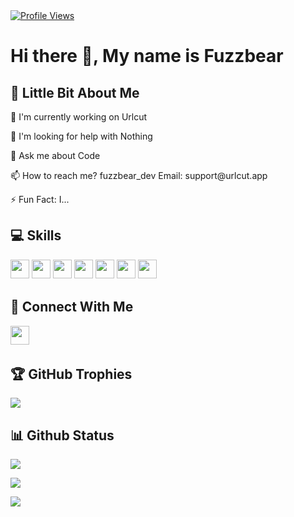 <div align="left">
    <a href="https://github.com/fuzzbear0001"> <img src="https://komarev.com/ghpvc/?username=fuzzbear0001&style=flat&base=10000" alt="Profile Views"/> </a>
    <a href="https://urlcut.app"></a>
</div>

# Hi there 👋, My name is Fuzzbear

## 💫 Little Bit About Me
<p>🔭 I'm currently working on Urlcut </p>

<p>🙏 I'm looking for help with Nothing</p>
<p>💬 Ask me about Code</p>
<p>📫 How to reach me? fuzzbear_dev Email: support@urlcut.app</p>
<p>⚡ Fun Fact: I...</p>

## 💻 Skills
<p>
<img src="https://img.shields.io/badge/javascript-%23323330.svg?style=for-the-badge&logo=javascript&logoColor=%23F7DF1E" style="margin-bottom: 4px;" height="30px">
    <img src="https://img.shields.io/badge/react-%23007ACC.svg?style=for-the-badge&logo=react&logoColor=white" style="margin-bottom: 4px;" height="30px">
    <img src="https://img.shields.io/badge/nextjs-%23007ACC.svg?style=for-the-badge&logo=nextjs&logoColor=white" style="margin-bottom: 4px;" height="30px">
<img src="https://img.shields.io/badge/ubuntu-%23007ACC.svg?style=for-the-badge&logo=ubuntu&logoColor=white" style="margin-bottom: 4px;" height="30px">
<img src="https://img.shields.io/badge/debian-%23007ACC.svg?style=for-the-badge&logo=debian&logoColor=white" style="margin-bottom: 4px;" height="30px">
<img src="https://img.shields.io/badge/Express-%23007ACC.svg?style=for-the-badge&logo=express&logoColor=white" style="margin-bottom: 4px;" height="30px">
<img src="https://img.shields.io/badge/git-%23F05033.svg?style=for-the-badge&logo=git&logoColor=white" style="margin-bottom: 4px;" height="30px">
</p>

## 👥 Connect With Me
<p>
<a href="https://www.discord.com/users/138865320743010304"><img src="https://img.shields.io/badge/Discord-%237289DA.svg?style=for-the-badge&logo=discord&logoColor=white" style="margin-bottom: 4px;" height="30px"></a>
</p>

## 🏆 GitHub Trophies

<p><img src="https://github-profile-trophy.vercel.app/?username=fuzzbear0001">
</p>

## 📊 Github Status

<p><img src="https://github-readme-stats.vercel.app/api?username=fuzzbear0001&show_icons=true"><p>

<p><img src="https://github-readme-stats.vercel.app/api/top-langs/?username=fuzzbear0001&layout=compact"><p>

<p><img src="https://github-readme-streak-stats.herokuapp.com/?user=fuzzbear0001"><p>
